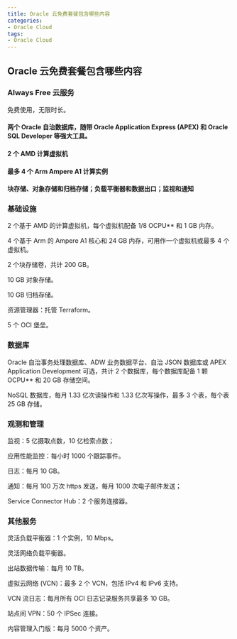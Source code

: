 ```yaml
---
title: Oracle 云免费套餐包含哪些内容
categories: 
- Oracle Cloud
tags:
- Oracle Cloud
---
```



##  Oracle 云免费套餐包含哪些内容
### Always Free 云服务
免费使用，无限时长。

#### 两个 Oracle 自治数据库，随带 Oracle Application Express (APEX) 和 Oracle SQL Developer 等强大工具。
#### 2 个 AMD 计算虚拟机
#### 最多 4 个 Arm Ampere A1 计算实例
#### 块存储、对象存储和归档存储；负载平衡器和数据出口；监视和通知

### 基础设施
2 个基于 AMD 的计算虚拟机，每个虚拟机配备 1/8 OCPU** 和 1 GB 内存。

4 个基于 Arm 的 Ampere A1 核心和 24 GB 内存，可用作一个虚拟机或最多 4 个虚拟机。

2 个块存储卷，共计 200 GB。

10 GB 对象存储。

10 GB 归档存储。

资源管理器：托管 Terraform。

5 个 OCI 堡垒。

### 数据库
Oracle 自治事务处理数据库、ADW 业务数据平台、自治 JSON 数据库或 APEX Application Development 可选，共计 2 个数据库，每个数据库配备 1 颗 OCPU** 和 20 GB 存储空间。

NoSQL 数据库，每月 1.33 亿次读操作和 1.33 亿次写操作，最多 3 个表，每个表 25 GB 存储。

### 观测和管理
监视：5 亿摄取点数，10 亿检索点数；

应用性能监控：每小时 1000 个跟踪事件。

日志：每月 10 GB。

通知：每月 100 万次 https 发送，每月 1000 次电子邮件发送；

Service Connector Hub：2 个服务连接器。

### 其他服务
灵活负载平衡器：1 个实例，10 Mbps。

灵活网络负载平衡器。

出站数据传输：每月 10 TB。

虚拟云网络 (VCN)：最多 2 个 VCN，包括 IPv4 和 IPv6 支持。

VCN 流日志：每月所有 OCI 日志记录服务共享最多 10 GB。

站点间 VPN：50 个 IPSec 连接。

内容管理入门版：每月 5000 个资产。